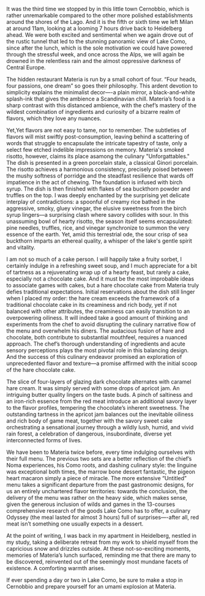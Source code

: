 It was the third time we stopped by in this little town Cernobbio, which is rather unremarkable compared to the other more polished establishments around the shores of the Lago. And it is the fifth or sixth time we left Milan at around 11am, looking at a looming 7 hours drive back to Heidelberg ahead. We were both excited and sentimental when we again drove out of the rustic tunnel that led to the stunning panoramic view of Lake Como, since after the lunch, which is the sole motivation we could have powered through the stressful week, and once across the Alps, we will again be drowned in the relentless rain and the almost oppressive darkness of Central Europe. 


The hidden restaurant Materia is run by a small cohort of four. “Four heads, four passions, one dream” so goes their philosophy. This ardent devotion to simplicity explains the minimalist decor—-a plain mirror, a black-and-white splash-ink that gives the ambience a Scandinavian chill. Materia’s food is a sharp contrast with this distanced ambience, with the chef’s mastery of the wildest combination of ingredients and curiosity of a bizarre realm of flavors, which they love any nuances. 

Yet,Yet flavors are not easy to tame, nor to remember. The subtleties of flavors will mist swiftly post-consumption, leaving behind a scattering of words that struggle to encapsulate the intricate tapestry of taste, only a select few etched indelible impressions on memory. Materia's smoked risotto, however, claims its place asamong the culinary "Unforgattables." The dish is presented in a green porcelain stale, a classical Ginori porcelain. The risotto achieves a harmonious consistency, precisely poised between the mushy softness of porridge and the steadfast resilience that wards off impatience in the act of chewing. The foundation is infused with birch syrup. The dish is then finished with flakes of sea buckthorn powder and truffles on the top. I was deeply enchanted by the surprising yet delicate interplay of contradictions: a spoonful of creamy rice bathed in the aggressive, smoky, gluey vinegar, the elusive sweetness from the birch syrup lingers––a surprising clash where savory collides with sour. In this unassuming bowl of hearty risotto, the season itself seems encapsulated: pine needles, truffles, rice, and vinegar synchronize to summon the very essence of the earth. Yet, amid this terrestrial ode, the sour crisp of sea buckthorn imparts an ethereal quality, a whisper of the lake's gentle spirit and vitality.

I am not so much of a cake person. I will happily take a fruity sorbet, I certainly indulge in a refreshing sweet soup, and I much appreciate for a bit of tartness as a rejuvenating wrap up of a hearty feast, but rarely a cake, especially not a chocolate cake. And it must be the most improbable ideas to associate games with cakes, but a hare chocolate cake from Materia truly defies traditional expectations. Initial reservations about the dish still linger when I placed my order: the hare cream exceeds the framework of a traditional chocolate cake in its creaminess and rich body, yet if not balanced with other attributes, the creaminess can easily transition to an overpowering oiliness. It will indeed take a good amount of thinking and experiments from the chef to avoid disrupting the culinary narrative flow of the menu and overwhelm his diners. The audacious fusion of hare and chocolate, both contribute to substantial mouthfeel, requires a nuanced approach. The chef’s thorough understanding of ingredients and acute sensory perceptions plays the most pivotal role in this balancing design. And the success of this culinary endeavor promised an exploration of unprecedented flavor and texture—a promise affirmed with the initial scoop of the hare chocolate cake.

The slice of four-layers of glazing dark chocolate alternates with caramel hare cream. It was simply served with some drops of apricot jam. An intriguing butter quality lingers on the taste buds. A pinch of saltiness and an iron-rich essence from the red meat introduce an additional savory layer to the flavor profiles, tempering the chocolate’s inherent sweetness. The outstanding tartness in the apricot jam balances out the inevitable oiliness and rich body of game meat, together with the savory sweet cake orchestrating a sensational journey through a wildly lush, humid, and vivid rain forest, a celebration of dangerous, insubordinate, diverse yet interconnected forms of lives. 

We have been to Materia twice before, every time indulging ourselves with their full menu. The previous two sets are a better reflection of the chief’s Noma experiences, his Como roots, and dashing culinary style: the linguine was exceptional both times, the marrow bone dessert fantastic, the pigeon heart macaron simply a piece of miracle. The more extensive “Untitled” menu takes a significant departure from the past gastronomic designs, for us an entirely unchartered flavor territories: towards the conclusion, the delivery of the menu was rather on the heavy side, which makes sense, given the generous inclusion of wilds and games in the 13-courses comprehensive research of the goods Lake Como has to offer, a culinary Odyssey (the meal lasted for almost 3 hours) full of surprises—-after all, red meat isn’t something one usually expects in a dessert. 

At the point of writing, I was back in my apartment in Heidelberg, nestled in my study, taking a deliberate retreat from my work to shield myself from the capricious snow and drizzles outside. At these not-so-exciting moments, memories of Materia’s lunch surfaced, reminding me that there are many to be discovered, reinvented out of the seemingly most mundane facets of existence. A comforting warmth arises. 



If ever spending a day or two in Lake Como, be sure to make a stop in Cernobbio and prepare yourself for an umami explosion at Materia. 
